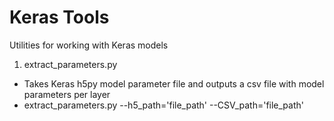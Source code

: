 # Keras Tools

Utilities for working with Keras models

1.  extract_parameters.py

- Takes Keras h5py model parameter file and outputs a csv file with model parameters per layer
- extract_parameters.py --h5_path='file_path' --CSV_path='file_path'
